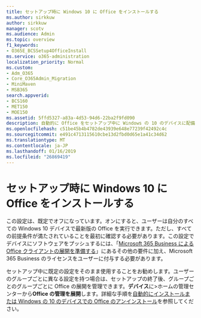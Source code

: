 ```yaml
---
title: セットアップ時に Windows 10 に Office をインストールする
ms.author: sirkkuw
author: sirkkuw
manager: scotv
ms.audience: Admin
ms.topic: overview
f1_keywords:
- O365E_BCSSetup4OfficeInstall
ms.service: o365-administration
localization_priority: Normal
ms.custom:
- Adm_O365
- Core_O365Admin_Migration
- MiniMaven
- MSB365
search.appverid:
- BCS160
- MET150
- MOE150
ms.assetid: 5ffd5327-a83a-4d53-94d6-22ba2f9fd090
description: 自動的に Office をセットアップ中に Windows の 10 のデバイスに配備するには、ここで説明します。
ms.openlocfilehash: c51be45b4b4782de43939e648e77239f42492c4c
ms.sourcegitcommit: e491c4713115610cbe13d2fbd0d65e1a41c34d62
ms.translationtype: MT
ms.contentlocale: ja-JP
ms.lasthandoff: 01/16/2019
ms.locfileid: "26869419"
---
```

# <a name="install-office-on-windows-10-during-setup"></a>セットアップ時に Windows 10 に Office をインストールする

この設定は、既定でオフになっています。オンにすると、ユーザーは自分のすべての Windows 10 デバイスで最新版の Office を実行できます。ただし、すべての前提条件が満たされていることを最初に確認する必要があります。この設定でデバイスにソフトウェアをプッシュするには、「[Microsoft 365 Business による Office クライアントの展開を準備する](prepare-for-office-client-deployment.md)」にあるその他の要件に加え、Microsoft 365 Business のライセンスをユーザーに付与する必要があります。 
  
セットアップ中に既定の設定をそのまま使用することをお勧めします。ユーザーのグループごとに異なる設定を持つ場合は、セットアップの終了後、グループごとのグループごとに Office の展開を管理できます。**デバイス**に\>ホームの管理センターから**Office の管理を展開**します。詳細な手順を[自動的にインストールまたは Windows の 10 のデバイスでの Office のアンインストール](auto-install-or-uninstall-office.md)を参照してください。
  

